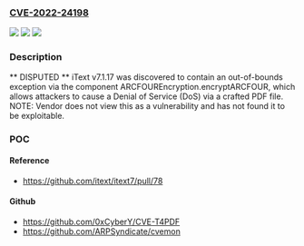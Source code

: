 ### [CVE-2022-24198](https://cve.mitre.org/cgi-bin/cvename.cgi?name=CVE-2022-24198)
![](https://img.shields.io/static/v1?label=Product&message=n%2Fa&color=blue)
![](https://img.shields.io/static/v1?label=Version&message=n%2Fa&color=blue)
![](https://img.shields.io/static/v1?label=Vulnerability&message=n%2Fa&color=brighgreen)

### Description

** DISPUTED ** iText v7.1.17 was discovered to contain an out-of-bounds exception via the component ARCFOUREncryption.encryptARCFOUR, which allows attackers to cause a Denial of Service (DoS) via a crafted PDF file. NOTE: Vendor does not view this as a vulnerability and has not found it to be exploitable.

### POC

#### Reference
- https://github.com/itext/itext7/pull/78

#### Github
- https://github.com/0xCyberY/CVE-T4PDF
- https://github.com/ARPSyndicate/cvemon

